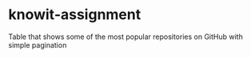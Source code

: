 # knowit-assignment

Table that shows some of the most popular repositories on GitHub with simple pagination
 
